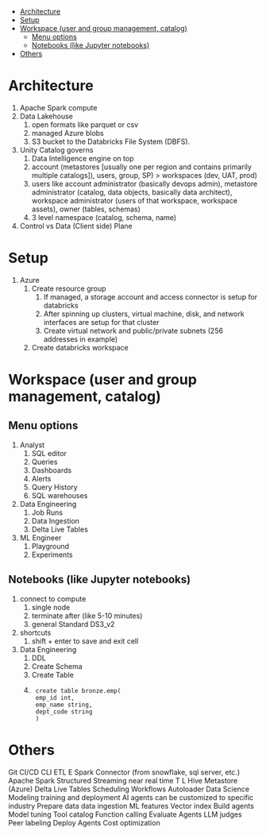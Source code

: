 - [Architecture](#architecture)
- [Setup](#setup)
- [Workspace (user and group management, catalog)](#workspace-user-and-group-management-catalog)
  - [Menu options](#menu-options)
  - [Notebooks (like Jupyter notebooks)](#notebooks-like-jupyter-notebooks)
- [Others](#others)


# Architecture
1. Apache Spark compute
2. Data Lakehouse
   1. open formats like parquet or csv
   2. managed Azure blobs
   3. S3 bucket to the Databricks File System (DBFS).
3. Unity Catalog governs
   1. Data Intelligence engine on top
   2. account (metastores [usually one per region and contains primarily multiple catalogs]), users, group, SP) > workspaces (dev, UAT, prod)
   3. users like account administrator (basically devops admin), metastore administrator (catalog, data objects, basically data architect), workspace administrator (users of that workspace, workspace assets), owner (tables, schemas)
   4. 3 level namespace (catalog, schema, name)
4. Control vs Data (Client side) Plane

# Setup
1. Azure
   1. Create resource group
      1. If managed,  a storage account and access connector is setup for databricks
      2. After spinning up clusters, virtual machine, disk, and network interfaces are setup for that cluster
      3. Create virtual network and public/private subnets (256 addresses in example)
   2. Create databricks workspace

# Workspace (user and group management, catalog)
## Menu options
1. Analyst
   1. SQL editor
   2. Queries
   3. Dashboards
   4. Alerts
   5. Query History
   6. SQL warehouses
2. Data Engineering
   1. Job Runs
   2. Data Ingestion
   3. Delta Live Tables
3. ML Engineer
   1. Playground
   2. Experiments
## Notebooks (like Jupyter notebooks)
1. connect to compute
   1. single node
   2. terminate after (like 5-10 minutes)
   3. general Standard DS3_v2
2. shortcuts 
   1. shift + enter to save and exit cell
3. Data Engineering
   1. DDL
   2. Create Schema
   3. Create Table
   4.  ```
        create table bronze.emp(
        emp_id int,
        emp_name string,
        dept_code string
        )
        ```

# Others

Git
CI/CD
CLI
ETL
E
Spark Connector (from snowflake, sql server, etc.)
Apache Spark Structured Streaming near real time
T
L
Hive Metastore (Azure)
Delta Live Tables
Scheduling
Workflows
Autoloader
Data Science
Modeling training and deployment
AI agents
can be customized to specific industry
Prepare data 
data ingestion
ML features
Vector index
Build agents
Model tuning
Tool catalog
Function calling
Evaluate Agents
LLM judges
Peer labeling
Deploy Agents
Cost optimization
